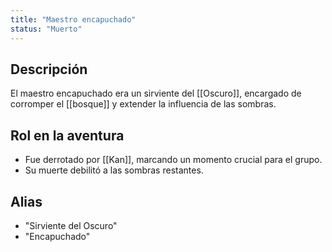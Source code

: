 ```yaml
---
title: "Maestro encapuchado"
status: "Muerto"
---
```


## Descripción
El maestro encapuchado era un sirviente del [[Oscuro]], encargado de corromper el [[bosque]] y extender la influencia de las sombras.

## Rol en la aventura
- Fue derrotado por [[Kan]], marcando un momento crucial para el grupo.
- Su muerte debilitó a las sombras restantes.

## Alias
- "Sirviente del Oscuro"
- "Encapuchado"
